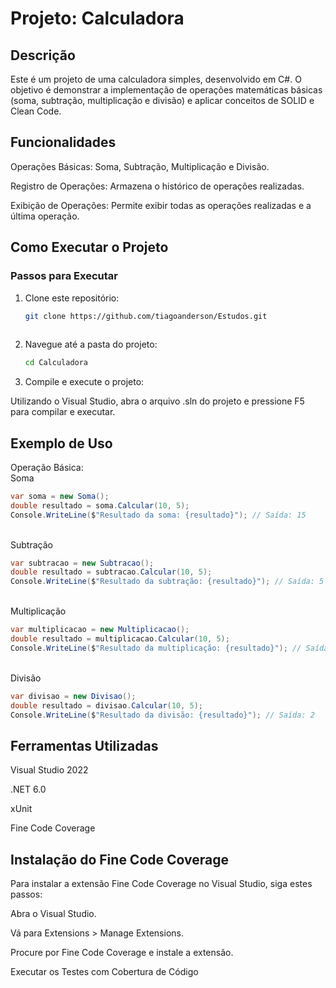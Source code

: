 # Projeto: Calculadora

## Descrição
Este é um projeto de uma calculadora simples, desenvolvido em C#. O objetivo é demonstrar a implementação de operações matemáticas básicas (soma, subtração, multiplicação e divisão) e aplicar conceitos de SOLID e Clean Code.

## Funcionalidades

Operações Básicas: Soma, Subtração, Multiplicação e Divisão.

Registro de Operações: Armazena o histórico de operações realizadas.

Exibição de Operações: Permite exibir todas as operações realizadas e a última operação.

## Como Executar o Projeto

### Passos para Executar

1. Clone este repositório:
   ```bash
   git clone https://github.com/tiagoanderson/Estudos.git
  
2. Navegue até a pasta do projeto:
   ```bash
   cd Calculadora

3.   Compile e execute o projeto:

Utilizando o Visual Studio, abra o arquivo .sln do projeto e pressione F5 para compilar e executar.

## Exemplo de Uso
Operação Básica:
<br>Soma

 ```csharp
var soma = new Soma();
double resultado = soma.Calcular(10, 5);
Console.WriteLine($"Resultado da soma: {resultado}"); // Saída: 15
 ```
<br>Subtração
```csharp
var subtracao = new Subtracao();
double resultado = subtracao.Calcular(10, 5);
Console.WriteLine($"Resultado da subtração: {resultado}"); // Saída: 5
 ```
<br>Multiplicação
```csharp
var multiplicacao = new Multiplicacao();
double resultado = multiplicacao.Calcular(10, 5);
Console.WriteLine($"Resultado da multiplicação: {resultado}"); // Saída: 50
 ```
<br>Divisão
```csharp
var divisao = new Divisao();
double resultado = divisao.Calcular(10, 5);
Console.WriteLine($"Resultado da divisão: {resultado}"); // Saída: 2
 ```

## Ferramentas Utilizadas
Visual Studio 2022

.NET 6.0

xUnit

Fine Code Coverage

## Instalação do Fine Code Coverage
Para instalar a extensão Fine Code Coverage no Visual Studio, siga estes passos:

Abra o Visual Studio.

Vá para Extensions > Manage Extensions.

Procure por Fine Code Coverage e instale a extensão.

Executar os Testes com Cobertura de Código





